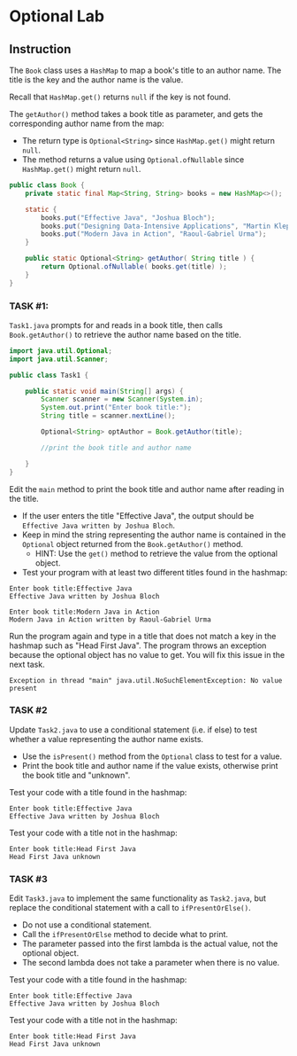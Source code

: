 # Optional Lab

## Instruction

The `Book` class uses a `HashMap` to map a book's title to an author name. The title is the key and the author name is the value.

Recall that `HashMap.get()` returns `null` if the key is not found.

The `getAuthor()` method takes a book title as parameter,
and gets the corresponding author name from the map:

- The return type is `Optional<String>` since `HashMap.get()` might return `null`.
- The method returns a value using `Optional.ofNullable` since `HashMap.get()` might return `null`.

```java
public class Book {
    private static final Map<String, String> books = new HashMap<>();

    static {
        books.put("Effective Java", "Joshua Bloch");
        books.put("Designing Data-Intensive Applications", "Martin Kleppmann");
        books.put("Modern Java in Action", "Raoul-Gabriel Urma");
    }

    public static Optional<String> getAuthor( String title ) {
        return Optional.ofNullable( books.get(title) );
    }
}
```

### TASK #1:

`Task1.java` prompts for and reads in a book title, then calls `Book.getAuthor()` to retrieve the
author name based on the title.  

```java
import java.util.Optional;
import java.util.Scanner;

public class Task1 {

    public static void main(String[] args) {
        Scanner scanner = new Scanner(System.in);
        System.out.print("Enter book title:");
        String title = scanner.nextLine();

        Optional<String> optAuthor = Book.getAuthor(title);

        //print the book title and author name

    }
}
```

Edit the `main` method to print the book title and author name after reading in the title.

- If the user enters the title "Effective Java", the output should be `Effective Java written by Joshua Bloch`.
- Keep in mind the string representing the author name is contained in the `Optional` object returned from the `Book.getAuthor()` method.
  - HINT: Use the `get()` method to retrieve the value from the optional object.
- Test your program with at least two different titles found in the hashmap:

```text
Enter book title:Effective Java
Effective Java written by Joshua Bloch
```

```text
Enter book title:Modern Java in Action
Modern Java in Action written by Raoul-Gabriel Urma
```

Run the program again and type in a title that does not match
a key in the hashmap such as "Head First Java".
The program throws an exception because the optional object has no value to get.
You will fix this issue in the next task.

```text
Exception in thread "main" java.util.NoSuchElementException: No value present
```

### TASK #2

Update `Task2.java` to use a conditional statement (i.e. if else) to test whether
a value representing the author name exists.

- Use the `isPresent()` method from the `Optional` class to test for a value.
- Print the book title and author name if the value exists, otherwise print the book title and "unknown".

Test your code with a title found in the hashmap:

```text
Enter book title:Effective Java
Effective Java written by Joshua Bloch
```

Test your code with a title not in the hashmap:

```text
Enter book title:Head First Java
Head First Java unknown
```

### TASK #3

Edit `Task3.java` to implement the same functionality as `Task2.java`, but replace
the conditional statement with a call to `ifPresentOrElse()`.

- Do not use a conditional statement.
- Call the `ifPresentOrElse` method to decide what to print.
- The parameter passed into the first lambda is the actual value, not the optional object.
- The second lambda does not take a parameter when there is no value.

Test your code with a title found in the hashmap:

```text
Enter book title:Effective Java
Effective Java written by Joshua Bloch
```

Test your code with a title not in the hashmap:

```text
Enter book title:Head First Java
Head First Java unknown
```
